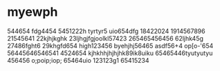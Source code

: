 # myewph
544654
fdg4454
5451222h
tyrtyr5
uio654dfg
18422024
1914567896
21545641
22kjhjkghk
23ljhgjfgjoolkl57423
265465456456
62ljhk45g
27486fght6
29khgfd654
high123456
byehjhj56465
asdf56+4
op[o-'654
56445646546541
4524654
kjhkhhjhjhjhk89ik8uiku
65465446tyutyutyu
456456
o;poip;iop;
65464uio
123123g1
65415234
